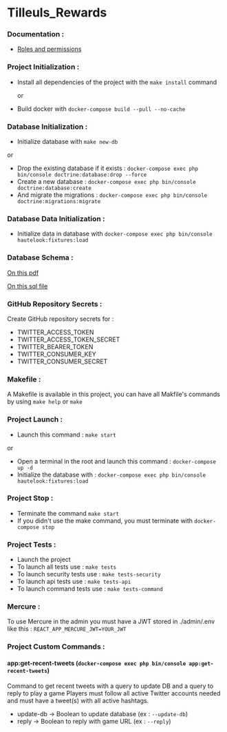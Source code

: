 # Tilleuls_Rewards

### Documentation :
- [Roles and permissions](/doc/roles_and_permissions.docx)

### Project Initialization :
- Install all dependencies of the project with the `make install` command

  or
- Build docker with `docker-compose build --pull --no-cache`

### Database Initialization :
- Initialize database with `make new-db`

or
- Drop the existing database if it exists : `docker-compose exec php bin/console doctrine:database:drop --force`
- Create a new database : `docker-compose exec php bin/console doctrine:database:create`
- And migrate the migrations : `docker-compose exec php bin/console doctrine:migrations:migrate`

### Database Data Initialization :
- Initialize data in database with `docker-compose exec php bin/console hautelook:fixtures:load`

### Database Schema :

[On this pdf](/doc/schema.pdf)

[On this sql file](/doc/schema.sql)

### GitHub Repository Secrets :
Create GitHub repository secrets for :
- TWITTER_ACCESS_TOKEN
- TWITTER_ACCESS_TOKEN_SECRET
- TWITTER_BEARER_TOKEN
- TWITTER_CONSUMER_KEY
- TWITTER_CONSUMER_SECRET

### Makefile :
A Makefile is available in this project, you can have all Makfile's commands by using `make help` or `make`

### Project Launch :
- Launch this command : `make start`

or
- Open a terminal in the root and launch this command : `docker-compose up -d`
- Initialize the database with : `docker-compose exec php bin/console hautelook:fixtures:load`

### Project Stop :
- Terminate the command `make start`
- If you didn't use the make command, you must terminate with `docker-compose stop`

### Project Tests :
- Launch the project
- To launch all tests use : `make tests`
- To launch security tests use : `make tests-security`
- To launch api tests use : `make tests-api`
- To launch command tests use : `make tests-command`

### Mercure :
To use Mercure in the admin you must have a JWT stored in ./admin/.env like this : `REACT_APP_MERCURE_JWT=YOUR_JWT`

### Project Custom Commands :
#### app:get-recent-tweets (`docker-compose exec php bin/console app:get-recent-tweets`)
Command to get recent tweets with a query to update DB and a query to reply to play a game
Players must follow all active Twitter accounts needed and must have a tweet(s) with all active hashtags.
- update-db -> Boolean to update database (ex : `--update-db`)
- reply -> Boolean to reply with game URL (ex : `--reply`)

